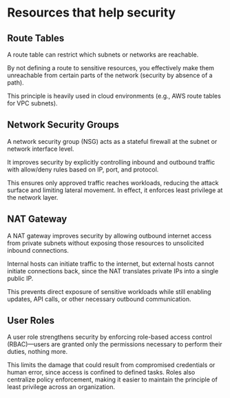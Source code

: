 # Resources that help security
## Route Tables
A route table can restrict which subnets or networks are reachable.

By not defining a route to sensitive resources, you effectively make them unreachable from certain parts of the network (security by absence of a path).

This principle is heavily used in cloud environments (e.g., AWS route tables for VPC subnets).

## Network Security Groups
A network security group (NSG) acts as a stateful firewall at the subnet or network interface level. 

It improves security by explicitly controlling inbound and outbound traffic with allow/deny rules based on IP, port, and protocol. 

This ensures only approved traffic reaches workloads, reducing the attack surface and limiting lateral movement. In effect, it enforces least privilege at the network layer.

## NAT Gateway
A NAT gateway improves security by allowing outbound internet access from private subnets without exposing those resources to unsolicited inbound connections. 

Internal hosts can initiate traffic to the internet, but external hosts cannot initiate connections back, since the NAT translates private IPs into a single public IP. 

This prevents direct exposure of sensitive workloads while still enabling updates, API calls, or other necessary outbound communication.

## User Roles
A user role strengthens security by enforcing role-based access control (RBAC)—users are granted only the permissions necessary to perform their duties, nothing more. 

This limits the damage that could result from compromised credentials or human error, since access is confined to defined tasks. Roles also centralize policy enforcement, making it easier to maintain the principle of least privilege across an organization.


